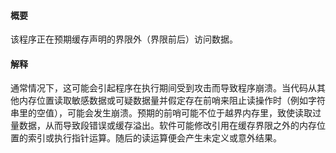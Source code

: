 #### 概要
该程序正在预期缓存声明的界限外（界限前后）访问数据。
#### 解释
通常情况下，这可能会引起程序在执行期间受到攻击而导致程序崩溃。当代码从其他内存位置读取敏感数据或可疑数据量并假定存在前哨来阻止读操作时（例如字符串里的空值），可能会发生崩溃。预期的前哨可能不位于越界内存里，致使读取过量数据，从而导致段错误或缓存溢出。软件可能修改引用在缓存界限之外的内存位置的索引或执行指针运算。随后的读运算便会产生未定义或意外结果。

